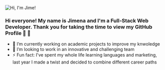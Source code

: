 ![Hi, I'm Jime!](https://user-images.githubusercontent.com/86380994/148449973-b28a27a7-b0f6-4962-8085-e92dafeb8d89.gif)
### Hi everyone! My name is Jimena and I'm a Full-Stack Web Developer. Thank you for taking the time to view my GitHub Profile 🤗 👋
 
- 🌱 I’m currently working on academic projects to improve my knwoledge
- 👯 I’m looking to work in an innovative and challenging team
- ⚡ Fun fact: I've spent my whole life learning languages and marketing, last year I made a twist and decided to combine different career paths

